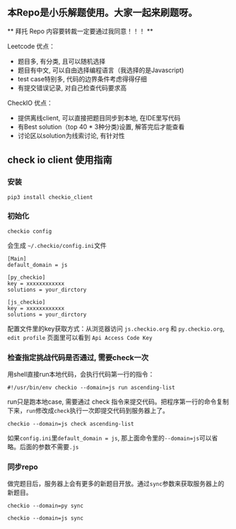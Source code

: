 ## 本Repo是小乐解题使用。大家一起来刷题呀。

** 拜托 Repo 内容要转裁一定要通过我同意！！！ **
  
Leetcode 优点：
- 题目多, 有分类, 且可以随机选择
- 题目有中文, 可以自由选择编程语言（我选择的是Javascript)
- test case特别多, 代码的边界条件考虑得得仔细
- 有提交错误记录, 对自己检查代码要求高
  
CheckIO 优点：
- 提供离线client, 可以直接把题目同步到本地, 在IDE里写代码
- 有Best solution（top 40 * 3种分类)设置, 解答完后才能查看
- 讨论区以solution为线索讨论, 有针对性

## check io client 使用指南
### 安装
```
pip3 install checkio_client
```

### 初始化
```
checkio config
```
会生成 `~/.checkio/config.ini`文件
```
[Main]
default_domain = js

[py_checkio]
key = xxxxxxxxxxxx
solutions = your_dirctory

[js_checkio]
key = xxxxxxxxxxxx
solutions = your_dirctory
```

配置文件里的key获取方式：从浏览器访问 `js.checkio.org` 和 `py.checkio.org`, `edit profile` 页面里可以看到 `Api Access Code Key`

### 检查指定挑战代码是否通过, 需要check一次 
用shell直接run本地代码，会执行代码第一行的指令：
```shell
#!/usr/bin/env checkio --domain=js run ascending-list
```
run只是跑本地case, 需要通过 check 指令来提交代码。把程序第一行的命令复制下来，`run`修改成`check`执行一次即提交代码到服务器上了。
```shell
checkio --domain=js check ascending-list
```
如果`config.ini`里`default_domain = js`, 那上面命令里的`--domain=js`可以省略。后面的参数不需要`.js`

### 同步repo
做完题目后，服务器上会有更多的新题目开放。通过`sync`参数来获取服务器上的新题目。
```shell
checkio --domain=py sync
```
```shell
checkio --domain=js sync
```
